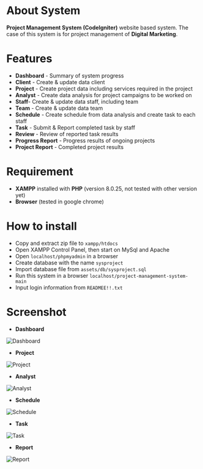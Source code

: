 # About System
**Project Management System (CodeIgniter)** website based system. The case of this system is for project management of **Digital Marketing**.

# Features
- **Dashboard** - Summary of system progress
- **Client** - Create & update data client
- **Project** - Create project data including services required in the project
- **Analyst** - Create data analysis for project campaigns to be worked on
- **Staff**- Create & update data staff, including team
- **Team** - Create & update data team
- **Schedule** - Create schedule from data analysis and create task to each staff
- **Task** - Submit & Report completed task by staff
- **Review** - Review of reported task results
- **Progress Report** - Progress results of ongoing projects
- **Project Report** - Completed project results

# Requirement
- **XAMPP** installed with **PHP** (version 8.0.25, not tested with other version yet)
- **Browser** (tested in google chrome)

# How to install
- Copy and extract zip file to ``xampp/htdocs``
- Open XAMPP Control Panel, then start on MySql and Apache
- Open ``localhost/phpmyadmin`` in a browser
- Create database with the name ``sysproject``
- Import database file from ``assets/db/sysproject.sql``
- Run this system in a browser ``localhost/project-management-system-main``
- Input login information from ``READMEE!!.txt``

# Screenshot
- **Dashboard**
<picture>
    <img src="assets/media/screenshot/1.PNG" alt="Dashboard">
</picture>

- **Project**
<picture>
    <img src="assets/media/screenshot/2.PNG" alt="Project">
</picture>

- **Analyst**
<picture>
    <img src="assets/media/screenshot/3.PNG" alt="Analyst">
</picture>

- **Schedule**
<picture>
    <img src="assets/media/screenshot/4.PNG" alt="Schedule">
</picture>

- **Task**
<picture>
    <img src="assets/media/screenshot/5.PNG" alt="Task">
</picture>

- **Report**
<picture>
    <img src="assets/media/screenshot/6.PNG" alt="Report">
</picture>
